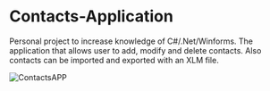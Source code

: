 # Contacts-Application
Personal project to increase knowledge of C#/.Net/Winforms. The application that allows user to add, modify and delete contacts.  Also contacts can be imported and exported with an XLM file.



![ContactsAPP](https://user-images.githubusercontent.com/46515868/187791652-43bf7d8e-f06f-4871-bc94-6476e5c00ac7.png)
